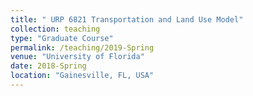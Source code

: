 ```yaml
---
title: " URP 6821 Transportation and Land Use Model"
collection: teaching
type: "Graduate Course"
permalink: /teaching/2019-Spring
venue: "University of Florida"
date: 2018-Spring
location: "Gainesville, FL, USA"
---
```

